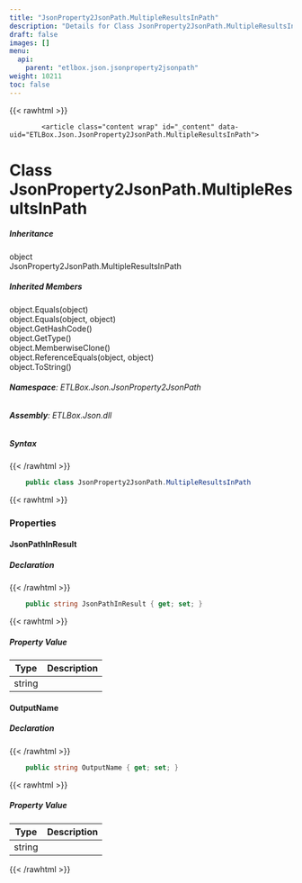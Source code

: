 ```yaml
---
title: "JsonProperty2JsonPath.MultipleResultsInPath"
description: "Details for Class JsonProperty2JsonPath.MultipleResultsInPath (ETLBox.Json.JsonProperty2JsonPath)"
draft: false
images: []
menu:
  api:
    parent: "etlbox.json.jsonproperty2jsonpath"
weight: 10211
toc: false
---
```


{{< rawhtml >}}

            <article class="content wrap" id="_content" data-uid="ETLBox.Json.JsonProperty2JsonPath.MultipleResultsInPath">
  <h1 id="ETLBox_Json_JsonProperty2JsonPath_MultipleResultsInPath" data-uid="ETLBox.Json.JsonProperty2JsonPath.MultipleResultsInPath" class="text-break">Class JsonProperty2JsonPath.MultipleResultsInPath
</h1>
  <div class="markdown level0 summary"></div>
  <div class="markdown level0 conceptual"></div>
  <div class="inheritance">
    <h5>Inheritance</h5>
    <div class="level0"><span class="xref">object</span></div>
    <div class="level1"><span class="xref">JsonProperty2JsonPath.MultipleResultsInPath</span></div>
  </div>
  <div class="inheritedMembers">
    <h5>Inherited Members</h5>
    <div>
      <span class="xref">object.Equals(object)</span>
    </div>
    <div>
      <span class="xref">object.Equals(object, object)</span>
    </div>
    <div>
      <span class="xref">object.GetHashCode()</span>
    </div>
    <div>
      <span class="xref">object.GetType()</span>
    </div>
    <div>
      <span class="xref">object.MemberwiseClone()</span>
    </div>
    <div>
      <span class="xref">object.ReferenceEquals(object, object)</span>
    </div>
    <div>
      <span class="xref">object.ToString()</span>
    </div>
  </div>
<h6><strong>Namespace</strong>: ETLBox.Json.JsonProperty2JsonPath</h6>
  <h6><strong>Assembly</strong>: ETLBox.Json.dll</h6>
  <h5 id="ETLBox_Json_JsonProperty2JsonPath_MultipleResultsInPath_syntax">Syntax</h5>
{{< /rawhtml >}}

```C#
    public class JsonProperty2JsonPath.MultipleResultsInPath
```

{{< rawhtml >}}
  <h3 id="properties">Properties
</h3>
  <a id="ETLBox_Json_JsonProperty2JsonPath_MultipleResultsInPath_JsonPathInResult_" data-uid="ETLBox.Json.JsonProperty2JsonPath.MultipleResultsInPath.JsonPathInResult*"></a>
  <h4 id="ETLBox_Json_JsonProperty2JsonPath_MultipleResultsInPath_JsonPathInResult" data-uid="ETLBox.Json.JsonProperty2JsonPath.MultipleResultsInPath.JsonPathInResult">JsonPathInResult</h4>
  <div class="markdown level1 summary"></div>
  <div class="markdown level1 conceptual"></div>
  <h5 class="declaration">Declaration</h5>
{{< /rawhtml >}}

```C#
    public string JsonPathInResult { get; set; }
```

{{< rawhtml >}}
  <h5 class="propertyValue">Property Value</h5>
  <table class="table table-bordered table-striped table-condensed">
    <thead>
      <tr>
        <th>Type</th>
        <th>Description</th>
      </tr>
    </thead>
    <tbody>
      <tr>
        <td><span class="xref">string</span></td>
        <td></td>
      </tr>
    </tbody>
  </table>
  <a id="ETLBox_Json_JsonProperty2JsonPath_MultipleResultsInPath_OutputName_" data-uid="ETLBox.Json.JsonProperty2JsonPath.MultipleResultsInPath.OutputName*"></a>
  <h4 id="ETLBox_Json_JsonProperty2JsonPath_MultipleResultsInPath_OutputName" data-uid="ETLBox.Json.JsonProperty2JsonPath.MultipleResultsInPath.OutputName">OutputName</h4>
  <div class="markdown level1 summary"></div>
  <div class="markdown level1 conceptual"></div>
  <h5 class="declaration">Declaration</h5>
{{< /rawhtml >}}

```C#
    public string OutputName { get; set; }
```

{{< rawhtml >}}
  <h5 class="propertyValue">Property Value</h5>
  <table class="table table-bordered table-striped table-condensed">
    <thead>
      <tr>
        <th>Type</th>
        <th>Description</th>
      </tr>
    </thead>
    <tbody>
      <tr>
        <td><span class="xref">string</span></td>
        <td></td>
      </tr>
    </tbody>
  </table>

{{< /rawhtml >}}
